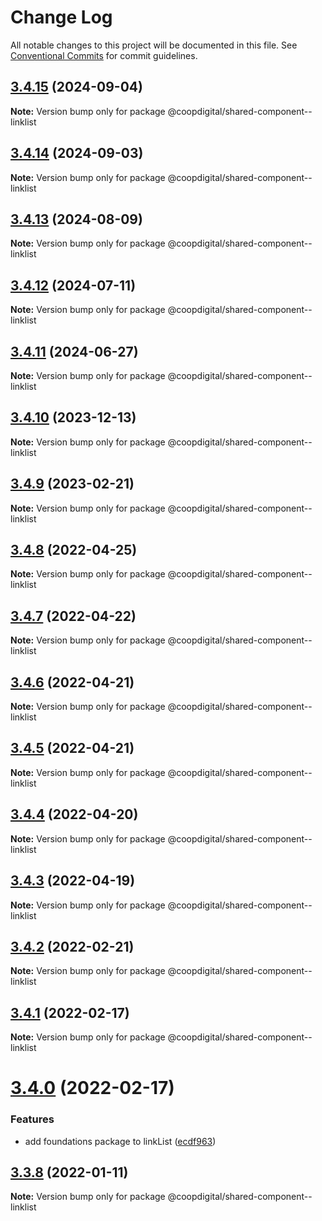 # Change Log

All notable changes to this project will be documented in this file.
See [Conventional Commits](https://conventionalcommits.org) for commit guidelines.

## [3.4.15](https://github.com/coopdigital/coop-frontend/compare/@coopdigital/shared-component--linklist@3.4.14...@coopdigital/shared-component--linklist@3.4.15) (2024-09-04)

**Note:** Version bump only for package @coopdigital/shared-component--linklist





## [3.4.14](https://github.com/coopdigital/coop-frontend/compare/@coopdigital/shared-component--linklist@3.4.13...@coopdigital/shared-component--linklist@3.4.14) (2024-09-03)

**Note:** Version bump only for package @coopdigital/shared-component--linklist





## [3.4.13](https://github.com/coopdigital/coop-frontend/compare/@coopdigital/shared-component--linklist@3.4.12...@coopdigital/shared-component--linklist@3.4.13) (2024-08-09)

**Note:** Version bump only for package @coopdigital/shared-component--linklist





## [3.4.12](https://github.com/coopdigital/coop-frontend/compare/@coopdigital/shared-component--linklist@3.4.11...@coopdigital/shared-component--linklist@3.4.12) (2024-07-11)

**Note:** Version bump only for package @coopdigital/shared-component--linklist





## [3.4.11](https://github.com/coopdigital/coop-frontend/compare/@coopdigital/shared-component--linklist@3.4.10...@coopdigital/shared-component--linklist@3.4.11) (2024-06-27)

**Note:** Version bump only for package @coopdigital/shared-component--linklist





## [3.4.10](https://github.com/coopdigital/coop-frontend/compare/@coopdigital/shared-component--linklist@3.4.9...@coopdigital/shared-component--linklist@3.4.10) (2023-12-13)

**Note:** Version bump only for package @coopdigital/shared-component--linklist





## [3.4.9](https://github.com/coopdigital/coop-frontend/compare/@coopdigital/shared-component--linklist@3.4.8...@coopdigital/shared-component--linklist@3.4.9) (2023-02-21)

**Note:** Version bump only for package @coopdigital/shared-component--linklist





## [3.4.8](https://github.com/coopdigital/coop-frontend/compare/@coopdigital/shared-component--linklist@3.4.7...@coopdigital/shared-component--linklist@3.4.8) (2022-04-25)

**Note:** Version bump only for package @coopdigital/shared-component--linklist





## [3.4.7](https://github.com/coopdigital/coop-frontend/compare/@coopdigital/shared-component--linklist@3.4.6...@coopdigital/shared-component--linklist@3.4.7) (2022-04-22)

**Note:** Version bump only for package @coopdigital/shared-component--linklist





## [3.4.6](https://github.com/coopdigital/coop-frontend/compare/@coopdigital/shared-component--linklist@3.4.5...@coopdigital/shared-component--linklist@3.4.6) (2022-04-21)

**Note:** Version bump only for package @coopdigital/shared-component--linklist





## [3.4.5](https://github.com/coopdigital/coop-frontend/compare/@coopdigital/shared-component--linklist@3.4.4...@coopdigital/shared-component--linklist@3.4.5) (2022-04-21)

**Note:** Version bump only for package @coopdigital/shared-component--linklist





## [3.4.4](https://github.com/coopdigital/coop-frontend/compare/@coopdigital/shared-component--linklist@3.4.3...@coopdigital/shared-component--linklist@3.4.4) (2022-04-20)

**Note:** Version bump only for package @coopdigital/shared-component--linklist





## [3.4.3](https://github.com/coopdigital/coop-frontend/compare/@coopdigital/shared-component--linklist@3.4.2...@coopdigital/shared-component--linklist@3.4.3) (2022-04-19)

**Note:** Version bump only for package @coopdigital/shared-component--linklist





## [3.4.2](https://github.com/coopdigital/coop-frontend/compare/@coopdigital/shared-component--linklist@3.4.1...@coopdigital/shared-component--linklist@3.4.2) (2022-02-21)

**Note:** Version bump only for package @coopdigital/shared-component--linklist





## [3.4.1](https://github.com/coopdigital/coop-frontend/compare/@coopdigital/shared-component--linklist@3.4.0...@coopdigital/shared-component--linklist@3.4.1) (2022-02-17)

**Note:** Version bump only for package @coopdigital/shared-component--linklist





# [3.4.0](https://github.com/coopdigital/coop-frontend/compare/@coopdigital/shared-component--linklist@3.3.8...@coopdigital/shared-component--linklist@3.4.0) (2022-02-17)


### Features

* add foundations package to linkList ([ecdf963](https://github.com/coopdigital/coop-frontend/commit/ecdf9630b4cecb10ed2a53f43142633303d551e9))





## [3.3.8](https://github.com/coopdigital/coop-frontend/compare/@coopdigital/shared-component--linklist@3.3.7...@coopdigital/shared-component--linklist@3.3.8) (2022-01-11)

**Note:** Version bump only for package @coopdigital/shared-component--linklist
